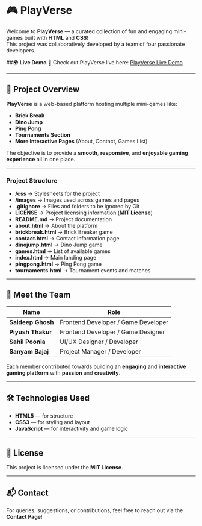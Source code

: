 # 🎮 **PlayVerse**
Welcome to **PlayVerse** — a curated collection of fun and engaging mini-games built with **HTML** and **CSS**!  
This project was collaboratively developed by a team of four passionate developers.

##🌍 **Live Demo**
🔗 Check out PlayVerse live here: [PlayVerse Live Demo](https://saideep-ghosh.github.io/PlayVerse/)

---

## 🚀 **Project Overview**
**PlayVerse** is a web-based platform hosting multiple mini-games like:

- **Brick Break**
- **Dino Jump**
- **Ping Pong**
- **Tournaments Section**
- **More Interactive Pages** (About, Contact, Games List)

The objective is to provide a **smooth**, **responsive**, and **enjoyable gaming experience** all in one place.

---

### **Project Structure**
- **/css** → Stylesheets for the project  <br>
- **/images** → Images used across games and pages  <br>
- **.gitignore** → Files and folders to be ignored by Git  <br>
- **LICENSE** → Project licensing information (**MIT License**)  <br>
- **README.md** → Project documentation  <br>
- **about.html** → About the platform  <br>
- **brickbreak.html** → Brick Breaker game  <br>
- **contact.html** → Contact information page  <br>
- **dinojump.html** → Dino Jump game  <br>
- **games.html** → List of available games  <br>
- **index.html** → Main landing page  <br>
- **pingpong.html** → Ping Pong game  <br>
- **tournaments.html** → Tournament events and matches  <br>

---

## 👥 **Meet the Team**

| **Name**          | **Role**                                   |
|--------------------|-------------------------------------------|
| **Saideep Ghosh** | Frontend Developer / Game Developer       |
| **Piyush Thakur** | Frontend Developer / Game Designer        |
| **Sahil Poonia**  | UI/UX Designer / Developer                |
| **Sanyam Bajaj**  | Project Manager / Developer               |

Each member contributed towards building an **engaging** and **interactive gaming platform** with **passion** and **creativity**.

---

## 🛠️ **Technologies Used**
- **HTML5** — for structure  
- **CSS3** — for styling and layout  
- **JavaScript** — for interactivity and game logic  

---

## 📝 **License**
This project is licensed under the **MIT License**.

---

## 📬 **Contact**
For queries, suggestions, or contributions, feel free to reach out via the **Contact Page**!